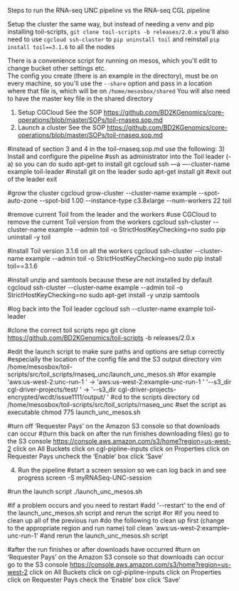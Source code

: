 Steps to run the RNA-seq UNC pipeline vs the RNA-seq CGL pipeline

Setup the cluster the same way, but instead of needing a venv and pip installing toil-scripts, 
`git clone toil-scripts -b releases/2.0.x`
you'll also need to use `cgcloud ssh-cluster` to `pip uninstall toil` and reinstall `pip install toil==3.1.6` to all the nodes
 
There is a convenience script for running on mesos, which you'll edit to change bucket other settings etc.  
The config you create (there is an example in the directory), must be on every machine, so you'll use the `--share` 
option and pass in a location where that file is, which will be on `/home/mesosbox/shared`
You will also need to have the master key file in the shared directory

1) Setup CGCloud
See the SOP https://github.com/BD2KGenomics/core-operations/blob/master/SOPs/toil-rnaseq.sop.md
2) Launch a cluster
See the SOP https://github.com/BD2KGenomics/core-operations/blob/master/SOPs/toil-rnaseq.sop.md

#instead of section 3 and 4 in the toil-rnaseq.sop.md use the following:
3) Install and configure the pipeline
#ssh as administrator into the Toil leader (-a) so you can do sudo apt-get to install git
cgcloud ssh —a —-cluster-name example toil-leader
#install git on the leader
sudo apt-get install git
#exit out of the leader
exit

#grow the cluster
cgcloud grow-cluster --cluster-name example --spot-auto-zone --spot-bid 1.00 --instance-type c3.8xlarge --num-workers 22 toil

#remove current Toil from the leader and the workers
#use CGCloud to remove the current Toil version from the workers
cgcloud ssh-cluster --cluster-name example --admin toil -o StrictHostKeyChecking=no sudo pip uninstall -y toil

#install Toil version 3.1.6 on all the workers
cgcloud ssh-cluster --cluster-name example  --admin toil -o StrictHostKeyChecking=no sudo pip install toil==3.1.6

#install unzip and samtools because these are not installed by default
cgcloud ssh-cluster --cluster-name example --admin toil -o StrictHostKeyChecking=no sudo apt-get install -y unzip samtools

#log back into the Toil leader
cgcloud ssh --cluster-name example toil-leader

#clone the correct toil scripts repo
git clone https://github.com/BD2KGenomics/toil-scripts -b releases/2.0.x

#edit the launch script to make sure paths and options are setup correctly
#especially the location of the config file and the S3 output directory
vim /home/mesosbox/toil-scripts/src/toil_scripts/rnaseq_unc/launch_unc_mesos.sh
  #for example
  'aws:us-west-2:unc-run-1 \' -> 'aws:us-west-2:example-unc-run-1 \'
  '--s3_dir cgl-driver-projects/test/ \' -> '--s3_dir cgl-driver-projects-encrypted/wcdt/issue1111/output/ \'
#cd to the scripts directory
cd /home/mesosbox/toil-scripts/src/toil_scripts/rnaseq_unc
#set the script as executable
chmod 775 launch_unc_mesos.sh 

#turn off ‘Requester Pays’ on the Amazon S3 console so that downloads can occur
#(turn this back on after the run finishes downloading files)
go to the S3 console https://console.aws.amazon.com/s3/home?region=us-west-2
click on All Buckets
click on cgl-pipline-inputs
click on Properties
click on Requester Pays
uncheck the ‘Enable’ box 
click ’Save’

4) Run the pipeline
#start a screen session so we can log back in and see progress
screen -S myRNASeq-UNC-session

#run the launch script
./launch_unc_mesos.sh

#if a problem occurs and you need to restart
#add '--restart' to the end of the launch_unc_mesos.sh script and rerun the script
#or
#if you need to clean up all of the previous run
#do the following to clean up first (change to the appropriate region and run name)
toil clean 'aws:us-west-2:example-unc-run-1'
#and rerun the launch_unc_mesos.sh script

#after the run finishes or after downloads have occurred
#turn on ‘Requester Pays’ on the Amazon S3 console so that downloads can occur
go to the S3 console https://console.aws.amazon.com/s3/home?region=us-west-2
click on All Buckets
click on cgl-pipline-inputs
click on Properties
click on Requester Pays
check the ‘Enable’ box 
click ’Save’

